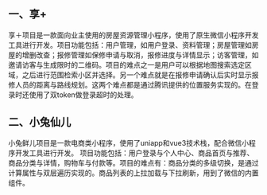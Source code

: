## 一、享+

享＋项目是一款面向业主使用的房屋资源管理小程序，使用了原生微信小程序开发工具进行开发。项目功能包括：用户管理，如用户登录、资料管理；房屋管理如房屋的增删改查；报修管理如保修申请与取消，报修进度与详情显示；访客管理，如邀请访客与生成限时的二维码。项目的难点之一是用户可以根据地图搜索选定区域，之后进行范围检索小区并选择。另一个难点就是在报修申请确认后实时显示报修人员的距离与路线规划。这两个难点都是通过腾讯提供的位置服务实现的。在登录时还使用了双token做登录超时的处理。

## 二、小兔仙儿

小兔鲜儿项目是一款电商类小程序，使用了uniapp和vue3技术栈，配合微信小程序开发工具进行开发。 项目功能包括：用户登录与个人中心、商品首页与推荐、商品分类与详情，购物车与付款等。项目的难点有：商品分类的多级切换，是通过计算属性与双层遍历实现的。商品列表的上拉加载与下拉刷新，用到了微信的内置组件。